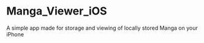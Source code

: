 # Manga_Viewer_iOS
 A simple app made for storage and viewing of locally stored Manga on your iPhone
